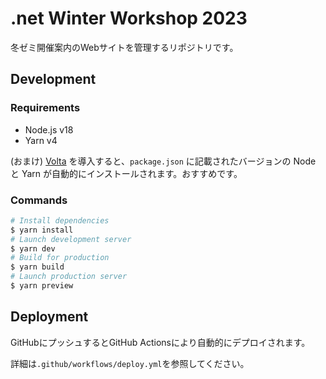 # .net Winter Workshop 2023

冬ゼミ開催案内のWebサイトを管理するリポジトリです。

## Development

### Requirements

- Node.js v18
- Yarn v4

(おまけ) [Volta](https://volta.sh) を導入すると、`package.json` に記載されたバージョンの Node と Yarn が自動的にインストールされます。おすすめです。

### Commands

```sh
# Install dependencies
$ yarn install
# Launch development server
$ yarn dev
# Build for production
$ yarn build
# Launch production server
$ yarn preview
```

## Deployment

GitHubにプッシュするとGitHub Actionsにより自動的にデプロイされます。

詳細は`.github/workflows/deploy.yml`を参照してください。